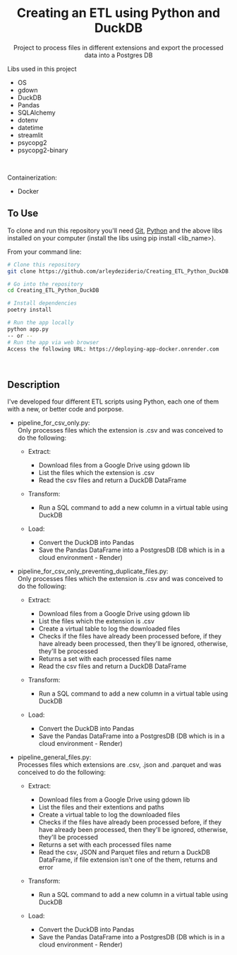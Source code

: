 <span id="top"></span>
<h1 align="center">Creating an ETL using Python and DuckDB </h1>

<div align="center">
	
  Project to process files in different extensions and export the processed data into a Postgres DB <br/>

</div>

 Libs used in this project

 * OS
 * gdown
 * DuckDB
 * Pandas
 * SQLAlchemy
 * dotenv
 * datetime
 * streamlit
 * psycopg2
 * psycopg2-binary
<br/>

Containerization:
* Docker

 ## To Use

To clone and run this repository you'll need [Git](https://git-scm.com), [Python](https://www.python.org/downloads/) and the above libs installed on your computer (install the libs using pip install <lib_name>).

From your command line:

```bash
# Clone this repository
git clone https://github.com/arleydeziderio/Creating_ETL_Python_DuckDB.git

# Go into the repository
cd Creating_ETL_Python_DuckDB

# Install dependencies
poetry install

# Run the app locally
python app.py
-- or --
# Run the app via web browser
Access the following URL: https://deploying-app-docker.onrender.com
```
<br/>

## Description

I've developed four different ETL scripts using Python, each one of them with a new, or better code and porpose.

* pipeline_for_csv_only.py:<br/>
    Only processes files which the extension is .csv and was conceived to do the following:
    <br/>

    * Extract: 
        * Download files from a Google Drive using gdown lib
        * List the files which the extension is .csv
        * Read the csv files and return a DuckDB DataFrame

    * Transform:
        * Run a SQL command to add a new column in a virtual table using DuckDB

    * Load:
        * Convert the DuckDB into Pandas
        * Save the Pandas DataFrame into a PostgresDB (DB which is in a cloud environment - Render)

* pipeline_for_csv_only_preventing_duplicate_files.py:<br/>
    Only processes files which the extension is .csv and was conceived to do the following:
    <br/>

    * Extract: 
        * Download files from a Google Drive using gdown lib
        * List the files which the extension is .csv
        * Create a virtual table to log the downloaded files
        * Checks if the files have already been processed before, if they have already been processed, then they'll be ignored, otherwise, they'll be processed
        * Returns a set with each processed files name
        * Read the csv files and return a DuckDB DataFrame

    * Transform:
        * Run a SQL command to add a new column in a virtual table using DuckDB

    * Load:
        * Convert the DuckDB into Pandas
        * Save the Pandas DataFrame into a PostgresDB (DB which is in a cloud environment - Render)

* pipeline_general_files.py:<br/>
    Processes files which extensions are .csv, .json and .parquet and was conceived to do the following:
    <br/>

    * Extract: 
        * Download files from a Google Drive using gdown lib
        * List the files and their extentions and paths
        * Create a virtual table to log the downloaded files
        * Checks if the files have already been processed before, if they have already been processed, then they'll be ignored, otherwise, they'll be processed
        * Returns a set with each processed files name
        * Read the csv, JSON and Parquet files and return a DuckDB DataFrame, if file extension isn't one of the them, returns and error

    * Transform:
        * Run a SQL command to add a new column in a virtual table using DuckDB

    * Load:
        * Convert the DuckDB into Pandas
        * Save the Pandas DataFrame into a PostgresDB (DB which is in a cloud environment - Render)